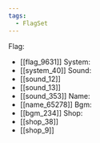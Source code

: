 ```yaml
---
tags:
  - FlagSet
---
```

Flag:
- [[flag_9631]]
System:
- [[system_40]]
Sound:
- [[sound_12]]
- [[sound_13]]
- [[sound_353]]
Name:
- [[name_65278]]
Bgm:
- [[bgm_234]]
Shop:
- [[shop_38]]
- [[shop_9]]

